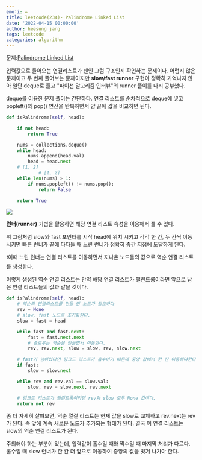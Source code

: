 ```yaml
---
emoji: ✏️
title: leetcode(234)- Palindrome Linked List
date: '2022-04-15 00:00:00'
author: heesung jang
tags: leetcode
categories: algorithm
---
```


문제:[Palindrome Linked List]("https://leetcode.com/problems/palindrome-linked-list/")

입력값으로 들어오는 연결리스트가 팬인 그럼 구조인지 확인하는 문제이다. 어렵지 않은 문제이고 두 번째 풀어보는 문제이지만 **slow/fast runner** 구현이 정확히 기억나지 않아 일단 deque로 풀고 "파이선 알고리즘 인터뷰"의 runner 풀이를 다시 공부했다.

deque를 이용한 문제 풀이는 간단하다. 연결 리스트를 순차적으로 deque에 넣고 popleft()와 pop() 연산을 반복하면서 양 끝에 값을 비교하면 된다.

```python
def isPalindrome(self, head):

    if not head:
        return True

    nums = collections.deque()
    while head:
        nums.append(head.val)
        head = head.next
    # [1, 2]
            # [1, 2]
    while len(nums) > 1:
        if nums.popleft() != nums.pop():
            return False

    return True
```

![](https://velog.velcdn.com/images/heesungj7/post/d6c6313c-4f7c-4dce-b8ec-9e52947f6449/image.jpeg)

**런너(runner)** 기법을 활용하면 해당 연결 리스트 속성을 이용해서 풀 수 있다.

위 그림처럼 slow와 fast 포인터를 시작 head에 위치 시키고 각각 한 칸, 두 칸씩 이동 시키면 빠른 런너가 끝에 다다들 때 느린 런너가 정확히 중간 지점에 도달하게 된다.

❗️이때 느린 런너는 연결 리스트를 이동하면서 지나온 노드들의 값으로 역순 연결 리스트를 생성한다.

이렇게 생성된 역순 연결 리스트는 만약 해당 연결 리스트가 팰린드롬이라면 앞으로 남은 연결 리스트들의 값과 같을 것이다.

```python
def isPalindrome(self, head):
    # 역순의 연결리스트를 만들 빈 노드가 필요하다
    rev = None
    # slow, fast 노드르 초기화한다.
    slow = fast = head

    while fast and fast.next:
        fast = fast.next.next
        # 슬로우는 역순을 만들면서 이동한다.
        rev, rev.next, slow = slow, rev, slow.next

    # fast가 남아있다면 링크드 리스트가 홀수이기 때문에 중앙 값에서 한 칸 이동해야한다.
    if fast:
        slow = slow.next

    while rev and rev.val == slow.val:
        slow, rev = slow.next, rev.next

    # 링크드 리스트가 팰린드롬이라면 rev와 slow 모두 None 값이다.
    return not rev
```

좀 더 자세히 살펴보면, 역순 열결 리스트는 현재 값을 slow로 교체하고 rev.next는 rev가 된다. 즉 앞에 계속 새로운 노드가 추가되는 형태가 된다. 결국 이 연결 리스트는 slow의 역순 연결 리스트가 된다.

주의해야 하는 부분이 있는데, 입력값이 홀수일 때와 짝수일 때 마지막 처리가 다르다. 홀수일 때 slow 런너가 한 칸 더 앞으로 이동하여 중앙의 값을 빗겨 나가야 한다.
